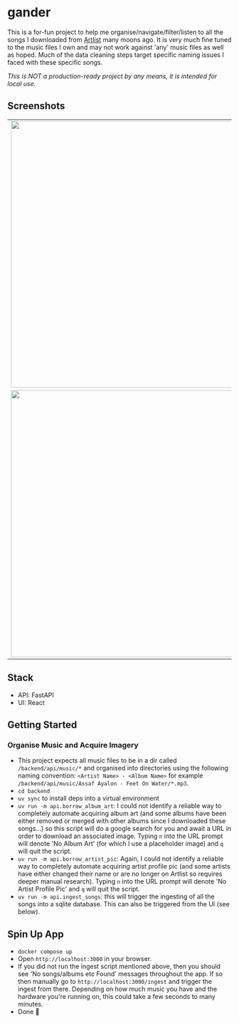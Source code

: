 # gander

This is a for-fun project to help me organise/navigate/filter/listen to all the songs I downloaded from [Artlist](https://artlist.io/) many moons ago. It is very much fine tuned to the music files I own and may not work against 'any' music files as well as hoped. Much of the data cleaning steps target specific naming issues I faced with these specific songs.

*This is NOT a production-ready project by any means, it is intended for local use.*

## Screenshots
<table>
  <tr>
    <td><img src="https://raw.githubusercontent.com/theselftaughtdev42/turbo-umbrella/refs/heads/main/gander/gander_songs.jpg" width="600"/></td>
    <td><img src="https://raw.githubusercontent.com/theselftaughtdev42/turbo-umbrella/refs/heads/main/gander/gander_albums.jpg" width="600"/></td>
  </tr>
  <tr>
    <td><img src="https://raw.githubusercontent.com/theselftaughtdev42/turbo-umbrella/refs/heads/main/gander/gander_artists.jpg" width="600"/></td>
    <td><img src="https://raw.githubusercontent.com/theselftaughtdev42/turbo-umbrella/refs/heads/main/gander/gander_search.jpg" width="600"/></td>
  </tr>
</table>

## Stack
- API: FastAPI
- UI: React

## Getting Started
### Organise Music and Acquire Imagery
- This project expects all music files to be in a dir called `/backend/api/music/*` and organised into directories using the following naming convention: `<Artist Name> - <Album Name>` for example `/backend/api/music/Assaf Ayalon - Feet On Water/*.mp3`.
- `cd backend`
- `uv sync` to install deps into a virtual environment
- `uv run -m api.borrow_album_art`: I could not identify a reliable way to completely automate acquiring album art (and some albums have been either removed or merged with other albums since I downloaded these songs...) so this script will do a google search for you and await a URL in order to download an associated image. Typing `n` into the URL prompt will denote 'No Album Art' (for which I use a placeholder image) and `q` will quit the script.
- `uv run -m api.borrow_artist_pic`: Again, I could not identify a reliable way to completely automate acquiring artist profile pic (and some artists have either changed their name or are no longer on Artlist so requires deeper manual research). Typing `n` into the URL prompt will denote 'No Artist Profile Pic' and `q` will quit the script.
- `uv run -m api.ingest_songs`: this will trigger the ingesting of all the songs into a sqlite database. This can also be triggered from the UI (see below).
## Spin Up App
- `docker compose up`
- Open `http://localhost:3000` in your browser.
- If you did not run the ingest script mentioned above, then you should see 'No songs/albums etc Found' messages throughout the app. If so then manually go to `http://localhost:3000/ingest` and trigger the ingest from there. Depending on how much music you have and the hardware you're running on, this could take a few seconds to many minutes.
- Done 🚀